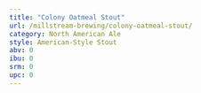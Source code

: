 ```yaml
---
title: "Colony Oatmeal Stout"
url: /millstream-brewing/colony-oatmeal-stout/
category: North American Ale
style: American-Style Stout
abv: 0
ibu: 0
srm: 0
upc: 0
---
```


